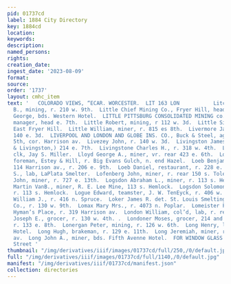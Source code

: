 ```yaml
---
pid: 01737cd
label: 1884 City Directory
key: 1884cd
location: 
keywords: 
description: 
named_persons: 
rights: 
creation_date: 
ingest_date: '2023-08-09'
format: 
source: 
order: '1737'
layout: cmhc_item
text: '   COLORADO VIEWS, “ECAR. WORCESTER.  LIT 163 LON           Litchfield “Charles
  B., mining, r. 210 w. 9th.  Little Chief Mining Co., Fryer Hill, head e. 11th.  Little
  George, bds. Western Hotel.  LITTLE PITTSBURG CONSOLIDATED MINING co., E. C. Gilman,
  manager, head e. 7th.  Little Robert, mining, r 112 w. 3d.  Little Silver Mine,
  East Fryer Hill.  Little William, miner, r. 815 es 8th.  Livermore Jacob W., pds.
  140 e. 3d.  LIVERPOOL AND LONDON AND GLOBE INS. CO., Buck & Steel, agts., 100 e.
  5th, cor. Harrison av.  Livezey John, r. 140 w. 3d.  Livingston James A., (Anderson
  & Livingston,) 214 e. 7th.  Livingstone Charles H., r. 318 w. 4th.  Lloyd Everett,
  clk, Jay S. Miller.  Lloyd George A., miner, vr. rear 423 e. 6th.  Loder John 8.,
  foreman, Estey & Hill, r. Big Evans Gulch, n. end Hazel.  Loeb Benjamin, saloon,
  114 Harrison av., r. 206 e. 9th.  Loeb Daniel, restaurant, r. 228 e. 2d.  Lofearer
  S., lab, LaPlata Smelter.  Lofenberg John, miner, r. rear 150 s. Toledo av.  Loftus
  John, miner, r. 727 e. 13th.  Logsdon Abraham L., miner, r. 113 s. Hemlock.  Logsdon
  Martin VanB., miner, R. E. Lee Mine, 113 s. Hemlock.  Logsdon Solomon, painter,
  r. 113 s. Hemlock.  Logue Edward, teamster, J. W. TenEyck, r. 406 w. Elm.  Logue
  William J., r. 416 n. Spruce.  Loker James R. det. St. Louis Smelting and Refining
  Co., r. 130 w. 9th.  Lomax Mary Mrs., r. 4073 n. Poplar.  Lomeister Frank, barkpr,
  Hyman’s Place, r. 319 Harrison av.  London William, col’d, lab, r. rear 207 w. 6th.  Londoner
  Joseph E., grocer, r. 130 w. 4th. .  Londoner Moses, grocer, 214 and 216 e. 3d,
  r. 133 e. 8th.  Lonergan Peter, mining, r. 126 w. 6th.  Long Henry, lab, bds. Sprague
  Hotel.  Long Hugh, brakeman, r. 129 e. 11th.  Long Jeremiah, miner, r. 151 s. Toledo
  av.  Long John A., miner, bds. Fifth Avenne Hotel.  FOR WINDOW GLASS °°:ts''ssct"Poureh
  Street '
thumbnail: "/img/derivatives/iiif/images/01737cd/full/250,/0/default.jpg"
full: "/img/derivatives/iiif/images/01737cd/full/1140,/0/default.jpg"
manifest: "/img/derivatives/iiif/01737cd/manifest.json"
collection: directories
---
```

